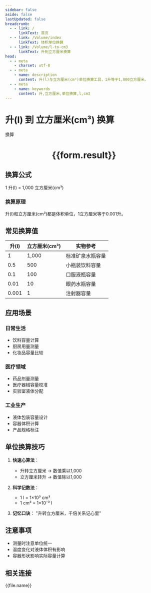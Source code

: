 ```yaml
---
sidebar: false
aside: false
lastUpdated: false
breadcrumb:
  - - link: /
      linkText: 首页
  - - link: /Volume/index
      linkText: 体积单位换算
  - - link: /Volume/l-to-cm3
      linkText: 升到立方厘米换算
head:
  - - meta
    - charset: utf-8
  - - meta
    - name: description
      content: 升(l)与立方厘米(cm³)单位换算工具，1升等于1,000立方厘米。
  - - meta
    - name: keywords
      content: 升,立方厘米,单位换算,l,cm3
---
```


# 升(l) 到 立方厘米(cm³) 换算

<script setup>
import { onMounted, reactive, inject ,ref  } from 'vue'
import { NButton,NForm ,NFormItem,NInput,NInputNumber,NSelect,NCard,useMessage ,NGrid ,NGi } from 'naive-ui'
import { defineClientComponent } from 'vitepress'
import { Volume } from '../../files';

const convert = inject('convert')
const formRef = ref(null);
const rules = {
  number:{
    required: true,
    type: 'number',
    trigger: "blur"
  }
}
const form = reactive({
  number:null,
  result:'',
  title:'升(l)到立方厘米(cm³)换算'
})

const convertHandler = (e) => {
  e.preventDefault();
  formRef.value?.validate((errors)=>{
    if (!errors) {
      form.result = `${form.number} l = ${convert(form.number).from('l').to('cm3')} cm³`
    }
  })
}
</script>

<n-form size="large" :model="form" ref='formRef' :rules="rules">
  <n-form-item label="数值" path="number">
    <n-input-number size="large" style="width:100%" :min="0" v-model:value="form.number" placeholder="请输入升数值" />
  </n-form-item>
  <n-form-item>
    <n-button type="info" style="width:100%" @click="convertHandler">换算</n-button>
  </n-form-item>
</n-form>
<n-card embedded :bordered="false" hoverable>
  <div style="text-align:center">
    <h1>{{form.result}}</h1>
  </div>
</n-card>

## 换算公式
1 升(l) = 1,000 立方厘米(cm³)

### 换算原理
升(l)和立方厘米(cm³)都是体积单位，1立方厘米等于0.001升。

## 常见换算值
| 升(l) | 立方厘米(cm³) | 实物参考                 |
|-------|--------------|--------------------------|
| 1     | 1,000        | 标准矿泉水瓶容量          |
| 0.5   | 500          | 小瓶装饮料容量            |
| 0.1   | 100          | 口服液瓶容量              |
| 0.01  | 10           | 眼药水瓶容量              |
| 0.001 | 1            | 注射器容量                |

## 应用场景
### 日常生活
- 饮料容量计算
- 厨房用量测量
- 化妆品容量比较

### 医疗领域
- 药品剂量测量
- 医疗器械容量校准
- 实验室液体分配

### 工业生产
- 液体包装容量设计
- 容器体积计算
- 产品规格标注

## 单位换算技巧
1. **快速心算法**：
   - 升转立方厘米 → 数值乘以1,000
   - 立方厘米转升 → 数值除以1,000

2. **科学记数法**：
   - 1 l = 1×10³ cm³
   - 1 cm³ = 1×10⁻³ l

3. **记忆口诀**：
   "升转立方厘米，千倍关系记心里"

## 注意事项
- 测量时注意单位统一
- 温度变化对液体体积有影响
- 容器形状影响实际容量计算

## 相关连接
<n-grid x-gap="12" :cols="2">
  <n-gi v-for="(file, index) in Volume" :key="index">
    <n-button
      text
      tag="a"
      :href="file.path"
      type="info"
    >
      {{file.name}}
    </n-button>
  </n-gi>
</n-grid>